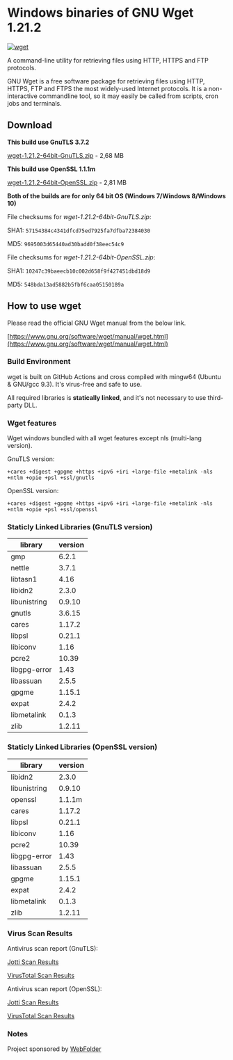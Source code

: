 # Windows binaries of GNU Wget 1.21.2

[![wget](https://github.com/webfolderio/wget-windows/actions/workflows/wget.yml/badge.svg)](https://github.com/webfolderio/wget-windows/actions/workflows/wget.yml)

A command-line utility for retrieving files using HTTP, HTTPS and FTP protocols.

GNU Wget is a free software package for retrieving files using HTTP, HTTPS, FTP
and FTPS the most widely-used Internet protocols. It is a non-interactive commandline tool,
so it may easily be called from scripts, cron jobs and terminals.

## Download

__This build use GnuTLS 3.7.2__

[wget-1.21.2-64bit-GnuTLS.zip](https://github.com/webfolderio/wget-windows/releases/download/1.21.2/wget-1.21.2-64bit-GnuTLS.zip) - 2,68 MB

__This build use OpenSSL 1.1.1m__

[wget-1.21.2-64bit-OpenSSL.zip](https://github.com/webfolderio/wget-windows/releases/download/1.21.2/wget-1.21.2-64bit-OpenSSL.zip) - 2,81 MB

__Both of the builds are for only 64 bit OS (Windows 7/Windows 8/Windows 10)__

File checksums for *wget-1.21.2-64bit-GnuTLS.zip*:

SHA1: `57154384c4341dfcd75ed7925fa7dfba72384030`

MD5: `9695003d65440ad30badd0f38eec54c9`


File checksums for *wget-1.21.2-64bit-OpenSSL.zip*:

SHA1: `10247c39baeecb10c002d658f9f427451dbd18d9`

MD5: `548bda13ad5882b5fbf6caa05150189a`

## How to use wget

Please read the official GNU Wget manual from the below link.

[https://www.gnu.org/software/wget/manual/wget.html](https://www.gnu.org/software/wget/manual/wget.html)

### Build Environment

wget is built on GitHub Actions and cross compiled with mingw64 (Ubuntu & GNU/gcc 9.3). It's virus-free and safe to use.

All required libraries is **statically linked**, and it's not necessary to use third-party DLL.


### Wget features

Wget windows bundled with all wget features except nls (multi-lang version).

GnuTLS version:

`+cares +digest +gpgme +https +ipv6 +iri +large-file +metalink -nls +ntlm +opie +psl +ssl/gnutls`

OpenSSL version:

`+cares +digest +gpgme +https +ipv6 +iri +large-file +metalink -nls +ntlm +opie +psl +ssl/openssl`

### Staticly Linked Libraries (GnuTLS version)

library       | version |
--------------| --------|
gmp           | 6.2.1   |
nettle        | 3.7.1   |
libtasn1      | 4.16    |
libidn2       | 2.3.0   |
libunistring  | 0.9.10  |
gnutls        | 3.6.15  |
cares         | 1.17.2  |
libpsl        | 0.21.1  |
libiconv      | 1.16    |
pcre2         | 10.39   |
libgpg-error  | 1.43    |
libassuan     | 2.5.5   |
gpgme         | 1.15.1  |
expat         | 2.4.2   |
libmetalink   | 0.1.3   |
zlib          | 1.2.11  |

### Staticly Linked Libraries (OpenSSL version)

library       | version |
--------------| --------|
libidn2       | 2.3.0   |
libunistring  | 0.9.10  |
openssl       | 1.1.1m  |
cares         | 1.17.2  |
libpsl        | 0.21.1  |
libiconv      | 1.16    |
pcre2         | 10.39   |
libgpg-error  | 1.43    |
libassuan     | 2.5.5   |
gpgme         | 1.15.1  |
expat         | 2.4.2   |
libmetalink   | 0.1.3   |
zlib          | 1.2.11  |

### Virus Scan Results

Antivirus scan report (GnuTLS):

[Jotti Scan Results](https://virusscan.jotti.org/en-US/filescanjob/l0d6nevv4k,qzafdqeluk)

[VirusTotal Scan Results](https://www.virustotal.com/gui/file/6eadddd5e637ef55181557571db1ca4d6ce18346d88cee0bba28b09ee266dc07)

Antivirus scan report (OpenSSL):

[Jotti Scan Results](https://virusscan.jotti.org/en-US/filescanjob/qzafdqeluk)

[VirusTotal Scan Results](https://www.virustotal.com/gui/file/00eb92692fc50fc15636123a288da6581870316d25496f73ac4b3977fd186033)


### Notes

Project sponsored by [WebFolder](https://webfolder.io)
